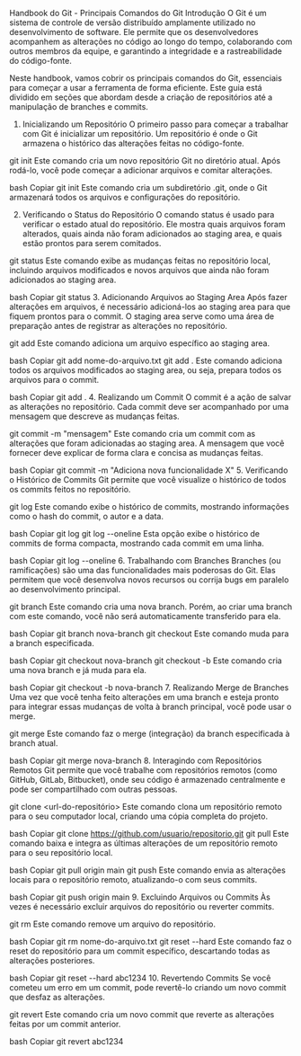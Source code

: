 Handbook do Git - Principais Comandos do Git
Introdução
O Git é um sistema de controle de versão distribuído amplamente utilizado no desenvolvimento de software. Ele permite que os desenvolvedores acompanhem as alterações no código ao longo do tempo, colaborando com outros membros da equipe, e garantindo a integridade e a rastreabilidade do código-fonte.

Neste handbook, vamos cobrir os principais comandos do Git, essenciais para começar a usar a ferramenta de forma eficiente. Este guia está dividido em seções que abordam desde a criação de repositórios até a manipulação de branches e commits.

1. Inicializando um Repositório
O primeiro passo para começar a trabalhar com Git é inicializar um repositório. Um repositório é onde o Git armazena o histórico das alterações feitas no código-fonte.

git init
Este comando cria um novo repositório Git no diretório atual. Após rodá-lo, você pode começar a adicionar arquivos e comitar alterações.

bash
Copiar
git init
Este comando cria um subdiretório .git, onde o Git armazenará todos os arquivos e configurações do repositório.

2. Verificando o Status do Repositório
O comando status é usado para verificar o estado atual do repositório. Ele mostra quais arquivos foram alterados, quais ainda não foram adicionados ao staging area, e quais estão prontos para serem comitados.

git status
Este comando exibe as mudanças feitas no repositório local, incluindo arquivos modificados e novos arquivos que ainda não foram adicionados ao staging area.

bash
Copiar
git status
3. Adicionando Arquivos ao Staging Area
Após fazer alterações em arquivos, é necessário adicioná-los ao staging area para que fiquem prontos para o commit. O staging area serve como uma área de preparação antes de registrar as alterações no repositório.

git add <arquivo>
Este comando adiciona um arquivo específico ao staging area.

bash
Copiar
git add nome-do-arquivo.txt
git add .
Este comando adiciona todos os arquivos modificados ao staging area, ou seja, prepara todos os arquivos para o commit.

bash
Copiar
git add .
4. Realizando um Commit
O commit é a ação de salvar as alterações no repositório. Cada commit deve ser acompanhado por uma mensagem que descreve as mudanças feitas.

git commit -m "mensagem"
Este comando cria um commit com as alterações que foram adicionadas ao staging area. A mensagem que você fornecer deve explicar de forma clara e concisa as mudanças feitas.

bash
Copiar
git commit -m "Adiciona nova funcionalidade X"
5. Verificando o Histórico de Commits
Git permite que você visualize o histórico de todos os commits feitos no repositório.

git log
Este comando exibe o histórico de commits, mostrando informações como o hash do commit, o autor e a data.

bash
Copiar
git log
git log --oneline
Esta opção exibe o histórico de commits de forma compacta, mostrando cada commit em uma linha.

bash
Copiar
git log --oneline
6. Trabalhando com Branches
Branches (ou ramificações) são uma das funcionalidades mais poderosas do Git. Elas permitem que você desenvolva novos recursos ou corrija bugs em paralelo ao desenvolvimento principal.

git branch <nome-da-branch>
Este comando cria uma nova branch. Porém, ao criar uma branch com este comando, você não será automaticamente transferido para ela.

bash
Copiar
git branch nova-branch
git checkout <nome-da-branch>
Este comando muda para a branch especificada.

bash
Copiar
git checkout nova-branch
git checkout -b <nome-da-branch>
Este comando cria uma nova branch e já muda para ela.

bash
Copiar
git checkout -b nova-branch
7. Realizando Merge de Branches
Uma vez que você tenha feito alterações em uma branch e esteja pronto para integrar essas mudanças de volta à branch principal, você pode usar o merge.

git merge <nome-da-branch>
Este comando faz o merge (integração) da branch especificada à branch atual.

bash
Copiar
git merge nova-branch
8. Interagindo com Repositórios Remotos
Git permite que você trabalhe com repositórios remotos (como GitHub, GitLab, Bitbucket), onde seu código é armazenado centralmente e pode ser compartilhado com outras pessoas.

git clone <url-do-repositório>
Este comando clona um repositório remoto para o seu computador local, criando uma cópia completa do projeto.

bash
Copiar
git clone https://github.com/usuario/repositorio.git
git pull
Este comando baixa e integra as últimas alterações de um repositório remoto para o seu repositório local.

bash
Copiar
git pull origin main
git push
Este comando envia as alterações locais para o repositório remoto, atualizando-o com seus commits.

bash
Copiar
git push origin main
9. Excluindo Arquivos ou Commits
Às vezes é necessário excluir arquivos do repositório ou reverter commits.

git rm <arquivo>
Este comando remove um arquivo do repositório.

bash
Copiar
git rm nome-do-arquivo.txt
git reset --hard <commit>
Este comando faz o reset do repositório para um commit específico, descartando todas as alterações posteriores.

bash
Copiar
git reset --hard abc1234
10. Revertendo Commits
Se você cometeu um erro em um commit, pode revertê-lo criando um novo commit que desfaz as alterações.

git revert <commit>
Este comando cria um novo commit que reverte as alterações feitas por um commit anterior.

bash
Copiar
git revert abc1234
